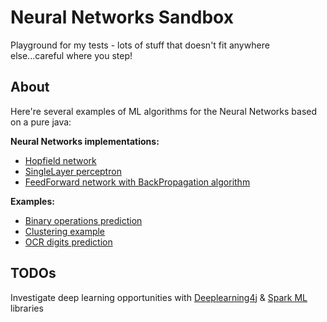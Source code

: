 # Neural Networks Sandbox
Playground for my tests - lots of stuff that doesn't fit anywhere else...careful where you step!

## About
Here're several examples of ML algorithms for the Neural Networks based on a pure java:

**Neural Networks implementations:**
- [Hopfield network](neural-networks/src/main/java/com/asaunin/neural/network/hopfield/HopfieldNetwork.java)
- [SingleLayer perceptron](neural-networks/src/main/java/com/asaunin/neural/network/perseptron/SingleLayerPerceptron.java)
- [FeedForward network with BackPropagation algorithm](neural-networks/src/main/java/com/asaunin/neural/network/feedforward/BackPropagationNetwork.java)

**Examples:**

- [Binary operations prediction](neural-networks/src/test/java/com/asaunin/neural/network/feedforward)
- [Clustering example](neural-networks/src/test/java/com/asaunin/neural/network/clustering)
- [OCR digits prediction](neural-networks/src/test/java/com/asaunin/neural/network/ocr)

## TODOs

Investigate deep learning opportunities with [Deeplearning4j](https://deeplearning4j.org/) & [Spark ML](https://spark.apache.org/docs/latest/ml-guide.html) libraries  